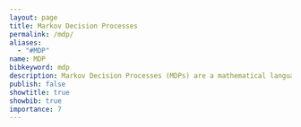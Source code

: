 ```yaml
---
layout: page
title: Markov Decision Processes
permalink: /mdp/
aliases:
  - "#MDP"
name: MDP
bibkeyword: mdp
description: Markov Decision Processes (MDPs) are a mathematical language for definiing the problem of making decisions over time using only the current observations and knowledge.
publish: false
showtitle: true
showbib: true
importance: 7
---
```



